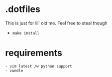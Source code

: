 # .dotfiles

This is just for lil' old me. Feel free to steal though

- `make install`

# requirements

```
- vim latest /w python support
- vundle
```
